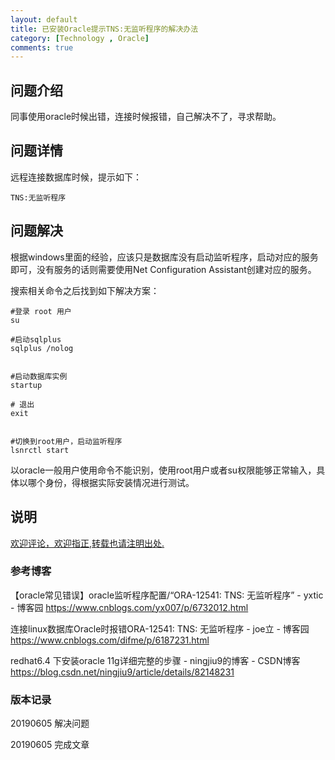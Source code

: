 ```yaml
---
layout: default
title: 已安装Oracle提示TNS:无监听程序的解决办法
category: [Technology , Oracle]
comments: true
---
```


## 问题介绍
同事使用oracle时候出错，连接时候报错，自己解决不了，寻求帮助。







## 问题详情 
远程连接数据库时候，提示如下：
```
TNS:无监听程序
```





## 问题解决
根据windows里面的经验，应该只是数据库没有启动监听程序，启动对应的服务即可，没有服务的话则需要使用Net Configuration Assistant创建对应的服务。

搜索相关命令之后找到如下解决方案：
```
#登录 root 用户
su 

#启动sqlplus 
sqlplus /nolog


#启动数据库实例
startup

# 退出
exit


#切换到root用户，启动监听程序
lsnrctl start
```

以oracle一般用户使用命令不能识别，使用root用户或者su权限能够正常输入，具体以哪个身份，得根据实际安装情况进行测试。

## 说明

[欢迎评论，欢迎指正,转载也请注明出处.](https://wangkun19930608.github.io/technology/oracle/2019/06/05/company-oracle-error/ )


### 参考博客

【oracle常见错误】oracle监听程序配置/“ORA-12541: TNS: 无监听程序” - yxtic - 博客园
<https://www.cnblogs.com/yx007/p/6732012.html>

连接linux数据库Oracle时报错ORA-12541: TNS: 无监听程序 - joe立 - 博客园
<https://www.cnblogs.com/difme/p/6187231.html>

redhat6.4 下安装oracle 11g详细完整的步骤 - ningjiu9的博客 - CSDN博客
<https://blog.csdn.net/ningjiu9/article/details/82148231>

### 版本记录
20190605 解决问题

20190605 完成文章
